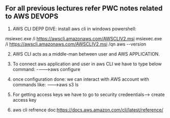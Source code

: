 
## For all previous lectures refer PWC notes related to AWS DEVOPS

1. AWS CLI DEPP DIVE:
install aws cli in windows powershell:

msiexec.exe /i https://awscli.amazonaws.com/AWSCLIV2.msi
msiexec.exe /i https://awscli.amazonaws.com/AWSCLIV2.msi /qn
aws --version

2. AWS CLI acts as a middle-man between user and AWS APPLICATION.

3. To connect aws application and user in aws CLI we have to type below command:
---->aws configure


4. once configuration done:
we can interact with AWS account with commands like:
--->aws s3 ls

5. For getting access keys we have to go to security credeentials--> create access key

6. aws cli refrence doc:https://docs.aws.amazon.com/cli/latest/reference/




